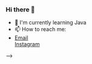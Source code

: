### Hi there 👋


- 🌱 I'm currently learning Java
- 📫 How to reach me: 
-    <div>
           <a href="leonardonovaesvivi65997@gmail.com">Email</a>
            <br>
            <a href="https://www.instagram.com/lgdc_l/">Instagram</a>
      </div>
-->
